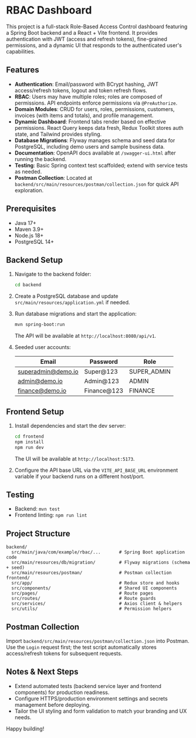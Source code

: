 # RBAC Dashboard

This project is a full-stack Role-Based Access Control dashboard featuring a Spring Boot backend and a React + Vite frontend. It provides authentication with JWT (access and refresh tokens), fine-grained permissions, and a dynamic UI that responds to the authenticated user's capabilities.

## Features

- **Authentication**: Email/password with BCrypt hashing, JWT access/refresh tokens, logout and token refresh flows.
- **RBAC**: Users may have multiple roles; roles are composed of permissions. API endpoints enforce permissions via `@PreAuthorize`.
- **Domain Modules**: CRUD for users, roles, permissions, customers, invoices (with items and totals), and profile management.
- **Dynamic Dashboard**: Frontend tabs render based on effective permissions. React Query keeps data fresh, Redux Toolkit stores auth state, and Tailwind provides styling.
- **Database Migrations**: Flyway manages schema and seed data for PostgreSQL, including demo users and sample business data.
- **Documentation**: OpenAPI docs available at `/swagger-ui.html` after running the backend.
- **Testing**: Basic Spring context test scaffolded; extend with service tests as needed.
- **Postman Collection**: Located at `backend/src/main/resources/postman/collection.json` for quick API exploration.

## Prerequisites

- Java 17+
- Maven 3.9+
- Node.js 18+
- PostgreSQL 14+

## Backend Setup

1. Navigate to the backend folder:

   ```bash
   cd backend
   ```

2. Create a PostgreSQL database and update `src/main/resources/application.yml` if needed.

3. Run database migrations and start the application:

   ```bash
   mvn spring-boot:run
   ```

   The API will be available at `http://localhost:8080/api/v1`.

4. Seeded user accounts:

   | Email                | Password     | Role         |
   |----------------------|--------------|--------------|
   | superadmin@demo.io   | Super@123    | SUPER_ADMIN  |
   | admin@demo.io        | Admin@123    | ADMIN        |
   | finance@demo.io      | Finance@123  | FINANCE      |

## Frontend Setup

1. Install dependencies and start the dev server:

   ```bash
   cd frontend
   npm install
   npm run dev
   ```

   The UI will be available at `http://localhost:5173`.

2. Configure the API base URL via the `VITE_API_BASE_URL` environment variable if your backend runs on a different host/port.

## Testing

- Backend: `mvn test`
- Frontend linting: `npm run lint`

## Project Structure

```
backend/
  src/main/java/com/example/rbac/...       # Spring Boot application code
  src/main/resources/db/migration/         # Flyway migrations (schema + seed)
  src/main/resources/postman/              # Postman collection
frontend/
  src/app/                                 # Redux store and hooks
  src/components/                          # Shared UI components
  src/pages/                               # Route pages
  src/routes/                              # Route guards
  src/services/                            # Axios client & helpers
  src/utils/                               # Permission helpers
```

## Postman Collection

Import `backend/src/main/resources/postman/collection.json` into Postman. Use the `Login` request first; the test script automatically stores access/refresh tokens for subsequent requests.

## Notes & Next Steps

- Extend automated tests (backend service layer and frontend components) for production readiness.
- Configure HTTPS/production environment settings and secrets management before deploying.
- Tailor the UI styling and form validation to match your branding and UX needs.

Happy building!
